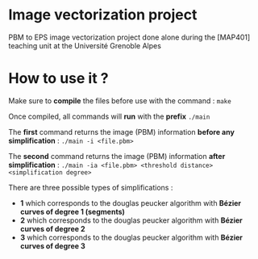 # Image vectorization project
PBM to EPS image vectorization project done alone during the [MAP401] teaching unit at the Université Grenoble Alpes
 
# How to use it ?
Make sure to **compile** the files before use with the command  : ```make```

Once compiled, all commands will **run** with the **prefix** ```./main```

The **first** command returns the image (PBM) information **before any simplification** :
```./main -i <file.pbm>```

The **second** command returns the image (PBM) information **after simplification** :
```./main -ia <file.pbm> <threshold distance> <simplification degree>```

There are three possible types of simplifications :
 - **1** which corresponds to the douglas peucker algorithm with **Bézier curves of degree 1 (segments)**
 - **2** which corresponds to the douglas peucker algorithm with **Bézier curves of degree 2**
 - **3** which corresponds to the douglas peucker algorithm with **Bézier curves of degree 3**


